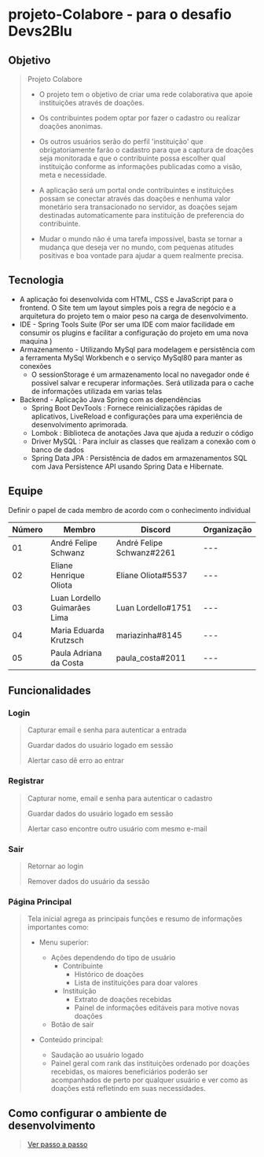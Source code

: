 # projeto-Colabore - para o desafio Devs2Blu



## Objetivo

> Projeto Colabore 
>
> - O projeto tem o objetivo de criar uma rede colaborativa que apoie instituições através de doações.
>
> - Os contribuintes podem optar por fazer o cadastro ou realizar doações anonimas.
>
> - Os outros usuários serão do perfil 'instituição' que obrigatoriamente farão o cadastro para que a captura de doações seja monitorada e que o contribuinte possa escolher qual instituição conforme as informações publicadas como a visão, meta e necessidade.
>
> - A aplicação será um portal onde contribuintes e instituições possam se conectar através das doações e nenhuma valor monetário sera transacionado no servidor, as doações sejam destinadas automaticamente para instituição de preferencia do contribuinte.
>
> - Mudar o mundo não é uma tarefa impossível, basta se tornar a mudança que deseja ver no mundo, com pequenas atitudes positivas e boa vontade para ajudar a quem realmente precisa.

## Tecnologia

- A aplicação foi desenvolvida com HTML, CSS e JavaScript para o frontend. O Site tem um layout simples pois a regra de negócio e a arquitetura do projeto tem o maior peso na carga de desenvolvimento.
- IDE - Spring Tools Suite (Por ser uma IDE com maior facilidade em consumir os plugins e facilitar a configuração do projeto em uma nova maquina )
- Armazenamento - Utilizando MySql para modelagem e persistência com a ferramenta MySql Workbench e o serviço MySql80 para manter as conexões
  - O sessionStorage é um armazenamento local no navegador onde é possivel salvar e recuperar informações. Será utilizada para o cache de informações utilizada em varias telas
- Backend - Aplicação Java Spring com as dependências
   - Spring Boot DevTools : Fornece reinicializações rápidas de aplicativos, LiveReload e configurações para uma experiência de desenvolvimento aprimorada.
   - Lombok  : Biblioteca de anotações Java que ajuda a reduzir o código
   - Driver MySQL : Para incluir as classes que realizam a conexão com o banco de dados
   - Spring Data JPA : Persistência de dados em armazenamentos SQL com Java Persistence API usando Spring Data e Hibernate.

## Equipe 

Definir o papel de cada membro de acordo com o conhecimento individual

Número| Membro| Discord | Organização
------|---------|-------|------
01| André Felipe Schwanz|   André Felipe Schwanz#2261|  ---
02| Eliane Henrique Oliota| Eliane Oliota#5537| ---
03| Luan Lordello Guimarães Lima|   Luan Lordello#1751| ---
04| Maria Eduarda Krutzsch| mariazinha#8145|  ---
05| Paula Adriana da Costa| paula_costa#2011|   ---

## Funcionalidades

### Login

>Capturar email e senha para autenticar a entrada
>
>Guardar dados do usuário logado em sessão
>
>Alertar caso dê erro ao entrar


### Registrar

>Capturar nome, email e senha para autenticar o cadastro
>
>Guardar dados do usuário logado em sessão
>
>Alertar caso encontre outro usuário com mesmo e-mail


### Sair

>Retornar ao login
>
>Remover dados do usuário da sessão

### Página Principal

>Tela inicial agrega as principais funções e resumo de informações importantes como:
>
>- Menu superior:
>   - Ações dependendo do tipo de usuário
>     - Contribuinte
>       - Histórico de doações
>       - Lista de instituições para doar valores
>     - Instituição
>       - Extrato de doações recebidas
>       - Painel de informações editáveis para motive novas doações
>   - Botão de sair
>
>- Conteúdo principal:
>   - Saudação ao usuário logado
>   - Painel geral com rank das instituições ordenado por doações recebidas, os maiores beneficiários poderão ser acompanhados de perto por qualquer usuário e ver como as doações está refletindo em suas necessidades. 
>

## Como configurar o ambiente de desenvolvimento
> [Ver passo a passo](/colabore/src/main/resources/static/documentacao/configurar_ambiente.md)